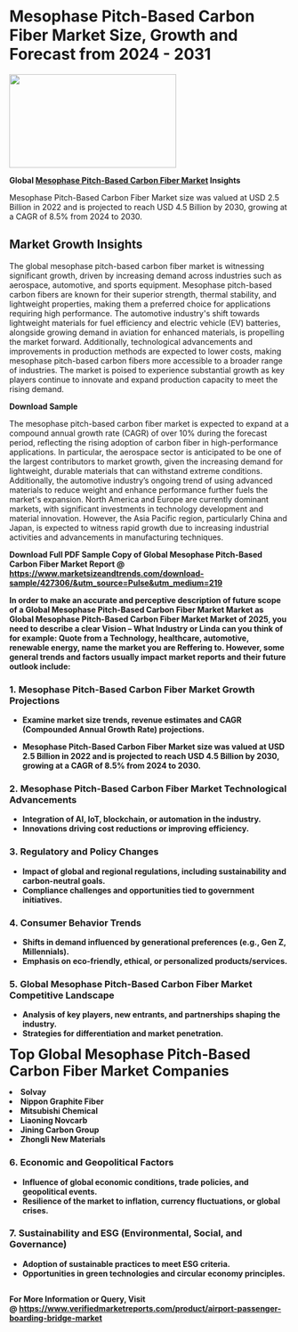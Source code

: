 <H1>Mesophase Pitch-Based Carbon Fiber Market Size, Growth and Forecast from 2024 - 2031</H1><img class="aligncenter size-medium wp-image-584254" src="https://thirdeyenews.in/wp-content/uploads/2024/09/Global-Market-Research-300x168.jpeg" alt="" width="300" height="168" /><p><strong>Global&nbsp;<a href="https://www.marketsizeandtrends.com/download-sample/427306/&amp;utm_source=Pulse&amp;utm_medium=219">Mesophase Pitch-Based Carbon Fiber Market</a> Insights</strong></p><p>Mesophase Pitch-Based Carbon Fiber Market size was valued at USD 2.5 Billion in 2022 and is projected to reach USD 4.5 Billion by 2030, growing at a CAGR of 8.5% from 2024 to 2030.</p><p><h2>Market Growth Insights</h2> <p>The global mesophase pitch-based carbon fiber market is witnessing significant growth, driven by increasing demand across industries such as aerospace, automotive, and sports equipment. Mesophase pitch-based carbon fibers are known for their superior strength, thermal stability, and lightweight properties, making them a preferred choice for applications requiring high performance. The automotive industry's shift towards lightweight materials for fuel efficiency and electric vehicle (EV) batteries, alongside growing demand in aviation for enhanced materials, is propelling the market forward. Additionally, technological advancements and improvements in production methods are expected to lower costs, making mesophase pitch-based carbon fibers more accessible to a broader range of industries. The market is poised to experience substantial growth as key players continue to innovate and expand production capacity to meet the rising demand.</p> <p><strong>Download Sample</strong></p> <p>The mesophase pitch-based carbon fiber market is expected to expand at a compound annual growth rate (CAGR) of over 10% during the forecast period, reflecting the rising adoption of carbon fiber in high-performance applications. In particular, the aerospace sector is anticipated to be one of the largest contributors to market growth, given the increasing demand for lightweight, durable materials that can withstand extreme conditions. Additionally, the automotive industry’s ongoing trend of using advanced materials to reduce weight and enhance performance further fuels the market's expansion. North America and Europe are currently dominant markets, with significant investments in technology development and material innovation. However, the Asia Pacific region, particularly China and Japan, is expected to witness rapid growth due to increasing industrial activities and advancements in manufacturing techniques. <p><strong></p><p><span class=""><strong>Download Full PDF Sample Copy of Global Mesophase Pitch-Based Carbon Fiber Market Report</strong> @ <a href="https://www.marketsizeandtrends.com/download-sample/427306/&amp;utm_source=Pulse&amp;utm_medium=219" target="_blank">https://www.marketsizeandtrends.com/download-sample/427306/&amp;utm_source=Pulse&amp;utm_medium=219</a></span></p><p>In order to make an accurate and perceptive description of future scope of a Global&nbsp;Mesophase Pitch-Based Carbon Fiber Market Market as Global&nbsp;Mesophase Pitch-Based Carbon Fiber Market Market of 2025, you need to describe a clear Vision &ndash; What Industry or Linda can you think of for example: Quote from a Technology, healthcare, automotive, renewable energy, name the market you are Reffering to. However, some general trends and factors usually impact market reports and their future outlook include:</p><h3>1.&nbsp;<strong>Mesophase Pitch-Based Carbon Fiber Market Growth Projections</strong></h3><ul><li>Examine market size trends, revenue estimates and CAGR (Compounded Annual Growth Rate) projections.</li><li><p>Mesophase Pitch-Based Carbon Fiber Market size was valued at USD 2.5 Billion in 2022 and is projected to reach USD 4.5 Billion by 2030, growing at a CAGR of 8.5% from 2024 to 2030.</p></li></ul><h3>2.&nbsp;<strong>Mesophase Pitch-Based Carbon Fiber Market Technological Advancements</strong></h3><ul><li>Integration of AI, IoT, blockchain, or automation in the industry.</li><li>Innovations driving cost reductions or improving efficiency.</li></ul><h3>3.&nbsp;<strong>Regulatory and Policy Changes</strong></h3><ul><li>Impact of global and regional regulations, including sustainability and carbon-neutral goals.</li><li>Compliance challenges and opportunities tied to government initiatives.</li></ul><h3>4.&nbsp;<strong>Consumer Behavior Trends</strong></h3><ul><li>Shifts in demand influenced by generational preferences (e.g., Gen Z, Millennials).</li><li>Emphasis on eco-friendly, ethical, or personalized products/services.</li></ul><h3>5.&nbsp;<strong>Global Mesophase Pitch-Based Carbon Fiber Market Competitive Landscape</strong></h3><ul><li>Analysis of key players, new entrants, and partnerships shaping the industry.</li><li>Strategies for differentiation and market penetration.</li></ul><p data-pm-slice="1 1 []"><span style="color: inherit; font-family: inherit; font-size: 25px;">Top Global Mesophase Pitch-Based Carbon Fiber Market Companies</span></p><div class="" data-test-id=""><p><li>Solvay</li><li> Nippon Graphite Fiber</li><li> Mitsubishi Chemical</li><li> Liaoning Novcarb</li><li> Jining Carbon Group</li><li> Zhongli New Materials</li></p></div><h3>6.&nbsp;<strong>Economic and Geopolitical Factors</strong></h3><ul><li>Influence of global economic conditions, trade policies, and geopolitical events.</li><li>Resilience of the market to inflation, currency fluctuations, or global crises.</li></ul><h3>7.&nbsp;<strong>Sustainability and ESG (Environmental, Social, and Governance)</strong></h3><ul><li>Adoption of sustainable practices to meet ESG criteria.</li><li>Opportunities in green technologies and circular economy principles.</li></ul><h2><strong style="font-size: 14px;">For More Information or Query, Visit @&nbsp;</strong><a style="background-color: #ffffff; font-size: 14px;" href="https://www.marketsizeandtrends.com/report/mesophase-pitch-based-carbon-fiber-market/" target="_blank">https://www.verifiedmarketreports.com/product/airport-passenger-boarding-bridge-market</a></h2>
